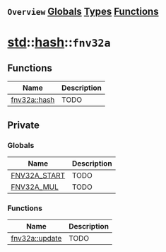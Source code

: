 ## `Overview` [Globals](./globals.md) [Types](./types.md) [Functions](./functions.md)
# [std](./../../std.md)::[hash](./../hash.md)::`fnv32a`
## Functions
|Name|Description|
|----|-----------|
|[fnv32a::hash](#todo)|TODO|
## Private
### Globals
|Name|Description|
|----|-----------|
|[FNV32A_START](#todo)|TODO|
|[FNV32A_MUL](#todo)|TODO|
### Functions
|Name|Description|
|----|-----------|
|[fnv32a::update](#todo)|TODO|
